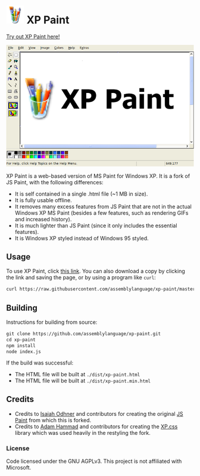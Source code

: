 # ![Paint Logo](docs/logo.png) XP Paint

[Try out XP Paint here!](https://paint-xp.com)

[![XP Paint](docs/example.png)](https://paint-xp.com)

XP Paint is a web-based version of MS Paint for Windows XP. It is a fork of JS Paint, with the following differences:

- It is self contained in a single .html file (~1 MB in size).
- It is fully usable offline.
- It removes many excess features from JS Paint that are not in the actual Windows XP MS Paint (besides a few features, such as rendering GIFs and increased history).
- It is much lighter than JS Paint (since it only includes the essential features).
- It is Windows XP styled instead of Windows 95 styled.

## Usage

To use XP Paint, click [this link](https://paint-xp.com). You can also download a copy by clicking the link and saving the page, or by using a program like `curl`:

```bash
curl https://raw.githubusercontent.com/assemblylanguage/xp-paint/master/dist/xp-paint.html > xp-paint.html
```

## Building

Instructions for building from source:

```
git clone https://github.com/assemblylanguage/xp-paint.git
cd xp-paint
npm install
node index.js
```

If the build was successful:

* The HTML file will be built at `./dist/xp-paint.html`
* The HTML file will be built at `./dist/xp-paint.min.html`

## Credits

- Credits to [Isaiah Odhner](https://isaiahodhner.io) and contributors for creating the original [JS Paint](https://github.com/1j01/jspaint) from which this is forked.
- Credits to [Adam Hammad](https://adamham.dev) and contributors for creating the [XP.css](https://github.com/botoxparty/XP.css/) library which was used heavily in the restyling the fork.

### License

Code licensed under the GNU AGPLv3. This project is not affiliated with Microsoft.
